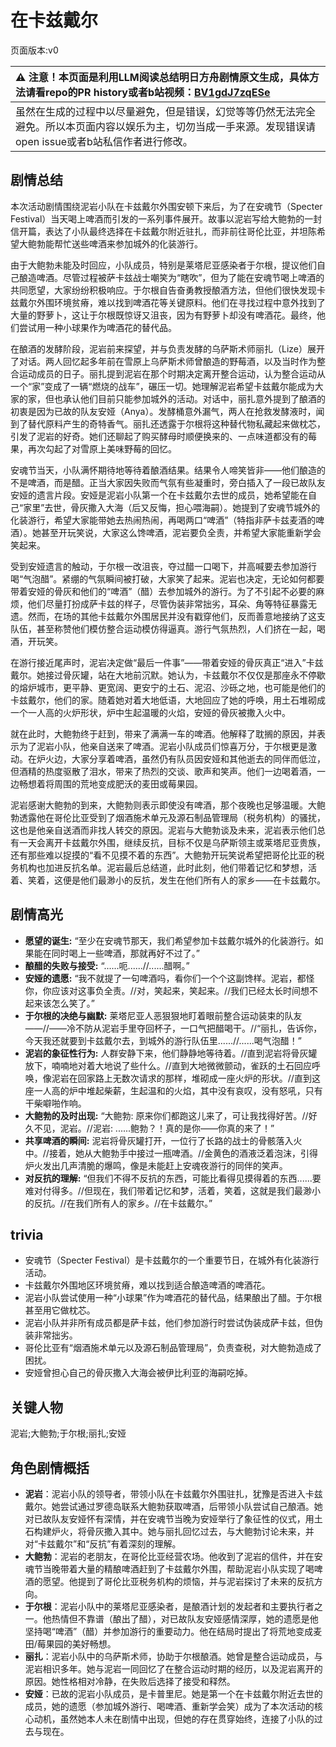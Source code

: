 # 在卡兹戴尔
页面版本:v0
 

| :warning: 注意！本页面是利用LLM阅读总结明日方舟剧情原文生成，具体方法请看repo的PR history或者b站视频：[BV1gdJ7zqESe](https://www.bilibili.com/video/BV1gdJ7zqESe/)         |
|:----------------------------|
| 虽然在生成的过程中以尽量避免，但是错误，幻觉等等仍然无法完全避免。所以本页面内容以娱乐为主，切勿当成一手来源。发现错误请open issue或者b站私信作者进行修改。|



## 剧情总结
本次活动剧情围绕泥岩小队在卡兹戴尔外围安顿下来后，为了在安魂节（Specter Festival）当天喝上啤酒而引发的一系列事件展开。故事以泥岩写给大鲍勃的一封信开篇，表达了小队最终选择在卡兹戴尔附近驻扎，而非前往哥伦比亚，并坦陈希望大鲍勃能帮忙送些啤酒来参加城外的化装游行。

由于大鲍勃未能及时回应，小队成员，特别是莱塔尼亚感染者于尔根，提议他们自己酿造啤酒。尽管过程被萨卡兹战士嘲笑为“瞎吹”，但为了能在安魂节喝上啤酒的共同愿望，大家纷纷积极响应。于尔根自告奋勇教授酿酒方法，但他们很快发现卡兹戴尔外围环境贫瘠，难以找到啤酒花等关键原料。他们在寻找过程中意外找到了大量的野萝卜，这让于尔根既惊讶又沮丧，因为有野萝卜却没有啤酒花。最终，他们尝试用一种小球果作为啤酒花的替代品。

在酿酒的发酵阶段，泥岩前来探望，并与负责发酵的乌萨斯术师丽扎（Lize）展开了对话。两人回忆起多年前在雪原上乌萨斯术师曾酿造的野莓酒，以及当时作为整合运动成员的日子。丽扎提到泥岩在那个时期决定离开整合运动，认为整合运动从一个“家”变成了一辆“燃烧的战车”，碾压一切。她理解泥岩希望卡兹戴尔能成为大家的家，但也承认他们目前只能参加城外的活动。对话中，丽扎意外提到了酿酒的初衷是因为已故的队友安娅（Anya）。发酵桶意外漏气，两人在抢救发酵液时，闻到了替代原料产生的奇特香气。丽扎还透露于尔根将这种替代物私藏起来做枕芯，引发了泥岩的好奇。她们还聊起了购买酵母时顺便换来的、一点味道都没有的莓果，再次勾起了对雪原上美味野莓的回忆。

安魂节当天，小队满怀期待地等待着酿酒结果。结果令人啼笑皆非——他们酿造的不是啤酒，而是醋。正当大家因失败而气氛有些凝重时，旁白插入了一段已故队友安娅的遗言片段。安娅是泥岩小队第一个在卡兹戴尔去世的成员，她希望能在自己“家里”去世，骨灰撒入大海（后又反悔，担心喂海嗣）。她提到了安魂节城外的化装游行，希望大家能带她去热闹热闹，再喝两口“啤酒”（特指非萨卡兹麦酒的啤酒）。她甚至开玩笑说，大家这么馋啤酒，泥岩要负全责，并希望大家能重新学会笑起来。

受到安娅遗言的触动，于尔根一改沮丧，夺过醋一口喝下，并高喊要去参加游行喝“气泡醋”。紧绷的气氛瞬间被打破，大家笑了起来。泥岩也决定，无论如何都要带着安娅的骨灰和他们的“啤酒”（醋）去参加城外的游行。为了不引起不必要的麻烦，他们尽量打扮成萨卡兹的样子，尽管伪装非常拙劣，耳朵、角等特征暴露无遗。然而，在场的其他卡兹戴尔外围居民并没有戳穿他们，反而善意地接纳了这支队伍，甚至称赞他们模仿整合运动模仿得逼真。游行气氛热烈，人们挤在一起，喝酒，开玩笑。

在游行接近尾声时，泥岩决定做“最后一件事”——带着安娅的骨灰真正“进入”卡兹戴尔。她接过骨灰罐，站在大地前沉默。她认为，卡兹戴尔不仅仅是那座永不停歇的熔炉城市，更平静、更宽阔、更安宁的土石、泥沼、沙砾之地，也可能是他们的卡兹戴尔，他们的家。随着她对着大地低语，大地回应了她的呼唤，用土石堆砌成一个一人高的火炉形状，炉中生起温暖的火焰，安娅的骨灰被撒入火中。

就在此时，大鲍勃终于赶到，带来了满满一车的啤酒。他解释了耽搁的原因，并表示为了泥岩小队，他亲自送来了啤酒。泥岩小队成员们惊喜万分，于尔根更是激动。在炉火边，大家分享着啤酒，虽然仍有队员因安娅和其他逝去的同伴而低泣，但酒精的热度驱散了泪水，带来了热烈的交谈、歌声和笑声。他们一边喝着酒，一边畅想着将周围的荒地变成肥沃的麦田或莓果园。

泥岩感谢大鲍勃的到来，大鲍勃则表示即使没有啤酒，那个夜晚也足够温暖。大鲍勃透露他在哥伦比亚受到了烟酒施术单元及源石制品管理局（税务机构）的骚扰，这也是他亲自送酒而非找人转交的原因。泥岩与大鲍勃谈及未来，泥岩表示他们总有一天会离开卡兹戴尔外围，继续反抗，目标不仅是乌萨斯领主或莱塔尼亚贵族，还有那些难以捉摸的“看不见摸不着的东西”。大鲍勃开玩笑说希望把哥伦比亚的税务机构也加进反抗名单。泥岩最后总结道，此时此刻，他们带着记忆和梦想，活着、笑着，这便是他们最渺小的反抗，发生在他们所有人的家乡——在卡兹戴尔。
## 剧情高光
-   **愿望的诞生:** “至少在安魂节那天，我们希望参加卡兹戴尔城外的化装游行。如果能在同时喝上一些啤酒，那就再好不过了。”
-   **酿醋的失败与接受:** “......呃......//......醋啊。”
-   **安娅的遗愿:** “我不就提了一句啤酒吗，看你们一个个这副馋样。泥岩，都怪你，你应该对这事负全责。//对，笑起来，笑起来。//我们已经太长时间想不起来该怎么笑了。”
-   **于尔根的决绝与幽默:** 莱塔尼亚人恶狠狠地盯着眼前整合运动装束的队友——//——冷不防从泥岩手里夺回杯子，一口气把醋喝干。//“丽扎，告诉你，今天我还就要到卡兹戴尔去，到城外的游行队伍里......//......喝气泡醋！”
-   **泥岩的象征性行为:** 人群安静下来，他们静静地等待着。//直到泥岩将骨灰罐放下，喃喃地对着大地说了些什么。//直到大地微微颤动，雀跃的土石回应呼唤，像泥岩在回家路上无数次请求的那样，堆砌成一座火炉的形状。//直到这座一人高的炉中堆起柴薪，生起温和的火焰，其中没有哀叹，没有怒吼，只有干柴噼啪作响。
-   **大鲍勃的及时出现:** “大鲍勃: 原来你们都跑这儿来了，可让我找得好苦。//好久不见，泥岩。//泥岩: ......鲍勃？！真的是你——你真的来了！”
-   **共享啤酒的瞬间:** 泥岩将骨灰罐打开，一位行了长路的战士的骨骸落入火中。//接着，她从大鲍勃手中接过一瓶啤酒。//金黄色的酒液泛着泡沫，引得炉火发出几声清脆的爆鸣，像是未能赶上安魂夜游行的同伴的笑声。
-   **对反抗的理解:** “但我们不得不反抗的东西，可能比看得见摸得着的东西......要难对付得多。//但现在，我们带着记忆和梦，活着，笑着，这就是我们最渺小的反抗。//在我们所有人的家乡。//在卡兹戴尔。”
## trivia
-   安魂节（Specter Festival）是卡兹戴尔的一个重要节日，在城外有化装游行活动。
-   卡兹戴尔外围地区环境贫瘠，难以找到适合酿造啤酒的啤酒花。
-   泥岩小队尝试使用一种“小球果”作为啤酒花的替代品，结果酿出了醋。于尔根甚至用它做枕芯。
-   泥岩小队并非所有成员都是萨卡兹，他们参加游行时尝试伪装成萨卡兹，但伪装非常拙劣。
-   哥伦比亚有“烟酒施术单元以及源石制品管理局”，负责查税，对大鲍勃造成了困扰。
-   安娅曾担心自己的骨灰撒入大海会被伊比利亚的海嗣吃掉。
## 关键人物
泥岩;大鲍勃;于尔根;丽扎;安娅
## 角色剧情概括
-   **泥岩**：泥岩小队的领导者，带领小队在卡兹戴尔外围驻扎，犹豫是否进入卡兹戴尔。她尝试通过罗德岛联系大鲍勃获取啤酒，后带领小队尝试自己酿酒。她对已故队友安娅怀有深情，并在安魂节当晚为安娅举行了象征性的仪式，用土石构建炉火，将骨灰撒入其中。她与丽扎回忆过去，与大鲍勃讨论未来，并对“卡兹戴尔”和“反抗”有着深刻的理解。
-   **大鲍勃**：泥岩的老朋友，在哥伦比亚经营农场。他收到了泥岩的信件，并在安魂节当晚带着大量的精酿啤酒赶到了卡兹戴尔外围，帮助泥岩小队实现了喝啤酒的愿望。他提到了哥伦比亚税务机构的烦恼，并与泥岩探讨了未来的反抗方向。
-   **于尔根**：泥岩小队中的莱塔尼亚感染者，是酿酒计划的发起者和主要执行者之一。他热情但不靠谱（酿出了醋），对已故队友安娅感情深厚，她的遗愿是他坚持喝“啤酒”（醋）并参加游行的重要动力。他在结局时提出了将荒地变成麦田/莓果园的美好畅想。
-   **丽扎**：泥岩小队中的乌萨斯术师，协助于尔根酿酒。她曾是整合运动成员，与泥岩相识多年。她与泥岩一同回忆了在整合运动时期的经历，以及泥岩离开的原因。她性格相对冷静，在失败后选择了接受和释然。
-   **安娅**：已故的泥岩小队成员，是卡普里尼。她是第一个在卡兹戴尔附近去世的成员，她的遗愿（参加城外游行、喝啤酒、重新学会笑）成为了本次活动的核心动机，虽然她本人未在剧情中出现，但她的存在贯穿始终，连接了小队的过去与现在。